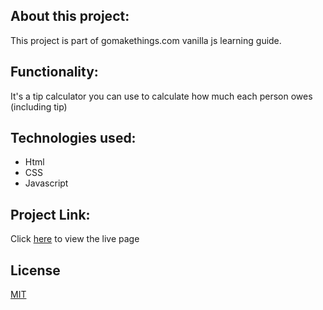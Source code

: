 ## About this project:

This project is part of gomakethings.com vanilla js learning guide.

## Functionality:

It's a tip calculator you can use to calculate how much each person owes (including tip)

## Technologies used:

- Html
- CSS
- Javascript

## Project Link:

Click [here](https://mitalishah.github.io/tip-calculator/) to view the live page

## License

[MIT](https://courses.gomakethings.com/mit/)
